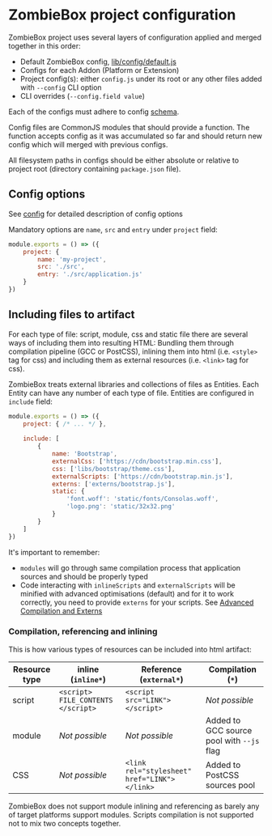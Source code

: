 # ZombieBox project configuration

ZombieBox project uses several layers of configuration applied and merged together in this order:

* Default ZombieBox config, [lib/config/default.js](../lib/config/default.js)
* Configs for each Addon (Platform or Extension)
* Project config(s): either `config.js` under its root or any other files added with `--config` CLI option
* CLI overrides (`--config.field value`)

Each of the configs must adhere to config [schema](../lib/config/schema.json).

Config files are CommonJS modules that should provide a function. The function accepts config as it was accumulated so far and should return new config which will merged with previous configs.

All filesystem paths in configs should be either absolute or relative to project root (directory containing `package.json` file).

## Config options

See [config](config.md) for detailed description of config options

Mandatory options are `name`, `src` and `entry` under `project` field: 

```js
module.exports = () => ({
	project: {
		name: 'my-project',
		src: './src',
		entry: './src/application.js'
	}
})	
```

## Including files to artifact

For each type of file: script, module, css and static file there are several ways of including them into resulting HTML: Bundling them through compilation pipeline (GCC or PostCSS), inlining them into html (i.e. `<style>` tag for css) and including them as external resources (i.e. `<link>` tag for css).

ZombieBox treats external libraries and collections of files as Entities. Each Entity can have any number of each type of file. Entities are configured in `include` field: 

```js
module.exports = () => ({
	project: { /* ... */ },
	
	include: [
		{
			name: 'Bootstrap',
			externalCss: ['https://cdn/bootstrap.min.css'],
			css: ['libs/bootstrap/theme.css'],
			externalScripts: ['https://cdn/bootstrap.min.js'],
			externs: ['externs/bootstrap.js'],
			static: {
				'font.woff': 'static/fonts/Consolas.woff',
				'logo.png': 'static/32x32.png'
			}
		}
	]
})
```

It's important to remember:

* `modules` will go through same compilation process that application sources and should be properly typed
* Code interacting with `inlineScripts` and `externalScripts` will be minified with advanced optimisations (default) and for it to work correctly, you need to provide `externs` for your scripts. See [Advanced Compilation and Externs
](https://developers.google.com/closure/compiler/docs/api-tutorial3)


### Compilation, referencing and inlining

This is how various types of resources can be included into html artifact: 

| Resource type | inline (`inline*`) | Reference (`external*`) | Compilation (`*`) |
|---------------|--------------------|-------------------------|-------------------|
| script | `<script> FILE_CONTENTS </script>` | `<script src="LINK"></script>` | *Not possible* |
| module | *Not possible* | *Not possible* | Added to GCC source pool with `--js` flag |
| CSS | *Not possible* | `<link rel="stylesheet" href="LINK"></link>` | Added to PostCSS sources pool |

ZombieBox does not support module inlining and referencing as barely any of target platforms support modules.
Scripts compilation is not supported not to mix two concepts together.
